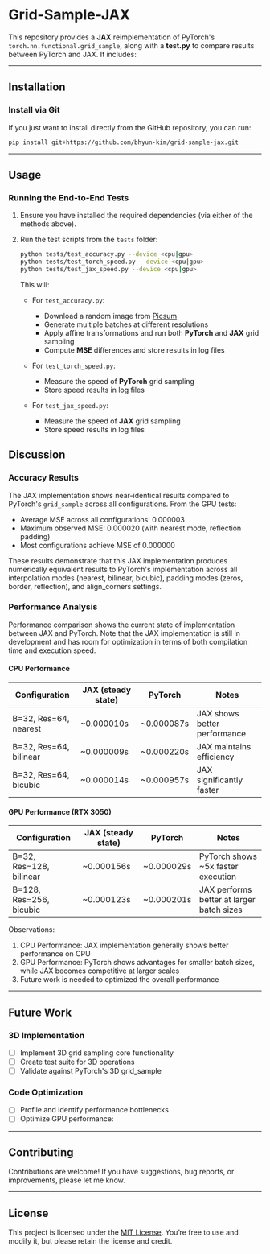 # Grid-Sample-JAX

This repository provides a **JAX** reimplementation of PyTorch's `torch.nn.functional.grid_sample`, along with a **test.py** to compare results between PyTorch and JAX. It includes:

---

## Installation

### Install via Git

If you just want to install directly from the GitHub repository, you can run:

```bash
pip install git+https://github.com/bhyun-kim/grid-sample-jax.git
```

---

## Usage

### Running the End-to-End Tests

1. Ensure you have installed the required dependencies (via either of the methods above).
2. Run the test scripts from the `tests` folder:

   ```bash
   python tests/test_accuracy.py --device <cpu|gpu>
   python tests/test_torch_speed.py --device <cpu|gpu>
   python tests/test_jax_speed.py --device <cpu|gpu>
   ```

   This will:

   - For `test_accuracy.py`:
     - Download a random image from [Picsum](https://picsum.photos/)
     - Generate multiple batches at different resolutions
     - Apply affine transformations and run both **PyTorch** and **JAX** grid sampling
     - Compute **MSE** differences and store results in log files

   - For `test_torch_speed.py`:
     - Measure the speed of **PyTorch** grid sampling
     - Store speed results in log files

   - For `test_jax_speed.py`:
     - Measure the speed of **JAX** grid sampling
     - Store speed results in log files

## Discussion 

### Accuracy Results

The JAX implementation shows near-identical results compared to PyTorch's `grid_sample` across all configurations. From the GPU tests:

- Average MSE across all configurations: 0.000003
- Maximum observed MSE: 0.000020 (with nearest mode, reflection padding)
- Most configurations achieve MSE of 0.000000

These results demonstrate that this JAX implementation produces numerically equivalent results to PyTorch's implementation across all interpolation modes (nearest, bilinear, bicubic), padding modes (zeros, border, reflection), and align_corners settings.

### Performance Analysis

Performance comparison shows the current state of implementation between JAX and PyTorch. Note that the JAX implementation is still in development and has room for optimization in terms of both compilation time and execution speed.

#### CPU Performance

| Configuration | JAX (steady state) | PyTorch | Notes |
|--------------|-------------------|----------|--------|
| B=32, Res=64, nearest | ~0.000010s | ~0.000087s | JAX shows better performance |
| B=32, Res=64, bilinear | ~0.000009s | ~0.000220s | JAX maintains efficiency |
| B=32, Res=64, bicubic | ~0.000014s | ~0.000957s | JAX significantly faster |

#### GPU Performance (RTX 3050)

| Configuration | JAX (steady state) | PyTorch | Notes |
|--------------|-------------------|----------|--------|
| B=32, Res=128, bilinear | ~0.000156s | ~0.000029s | PyTorch shows ~5x faster execution |
| B=128, Res=256, bicubic | ~0.000123s | ~0.000201s | JAX performs better at larger batch sizes |

Observations:
1. CPU Performance: JAX implementation generally shows better performance on CPU
2. GPU Performance: PyTorch shows advantages for smaller batch sizes, while JAX becomes competitive at larger scales
3. Future work is needed to optimized the overall performance

---
## Future Work

### 3D Implementation
- [ ] Implement 3D grid sampling core functionality
- [ ] Create test suite for 3D operations
- [ ] Validate against PyTorch's 3D grid_sample

### Code Optimization
- [ ] Profile and identify performance bottlenecks
- [ ] Optimize GPU performance:

---

## Contributing

Contributions are welcome! If you have suggestions, bug reports, or improvements, please let me know.

---

## License

This project is licensed under the [MIT License](LICENSE). You’re free to use and modify it, but please retain the license and credit.